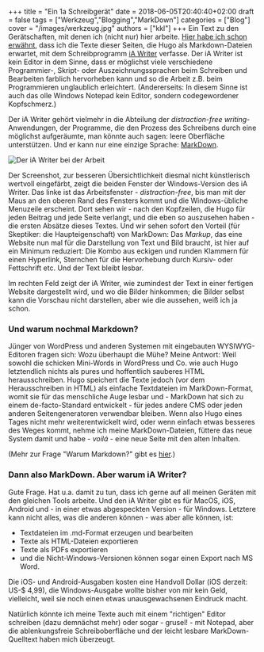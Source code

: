 +++
title = "Ein 1a Schreibgerät"
date = 2018-06-05T20:40:40+02:00
draft = false
tags = ["Werkzeug","Blogging","MarkDown"]
categories = ["Blog"]
cover = "/images/werkzeug.jpg"
authors = ["kkl"]
+++
Ein Text zu den Gerätschaften, mit denen ich (nicht nur) hier arbeite. [Hier habe ich schon erwähnt](../../page/about/), dass ich die Texte dieser Seiten, die Hugo als Markdown-Dateien erwartet, mit dem Schreibprogramm [iA Writer](https://ia.net) verfasse. Der iA Writer ist kein Editor in dem Sinne, dass er möglichst viele verschiedene Programmier-, Skript- oder Auszeichnungssprachen beim Schreiben und Bearbeiten farblich hervorheben kann und so die Arbeit z.B. beim Programmieren unglaublich erleichtert. (Andererseits: In diesem Sinne ist auch das olle Windows Notepad kein Editor, sondern codegewordener Kopfschmerz.)

Der iA Writer gehört vielmehr in die Abteilung der *distraction-free writing*-Anwendungen, der Programme, die den Prozess des Schreibens durch eine möglichst aufgeräumte, man könnte auch sagen: leere Oberfläche unterstützen. Und er kann nur eine einzige Sprache: [MarkDown](https://de.wikipedia.org/wiki/Markdown).

![Der iA Writer bei der Arbeit](/images/iawriter.gif "Der iA Writer bei der Arbeit")

Der Screenshot, zur besseren Übersichtlichkeit diesmal nicht künstlerisch wertvoll eingefärbt, zeigt die beiden Fenster der Windows-Version des iA Writer. Das linke ist das Arbeitsfenster - *distraction-free*, bis man mit der Maus an den oberen Rand des Fensters kommt und die Windows-übliche Menuzeile erscheint. Dort sehen wir - nach den Kopfzeilen, die Hugo für jeden Beitrag und jede Seite verlangt, und die eben so auszusehen haben - die ersten Absätze dieses Textes. Und wir sehen sofort den Vorteil (für Skeptiker: die Haupteigenschaft) von MarkDown: Das *Markup*, das eine Website nun mal für die Darstellung von Text und Bild braucht, ist hier auf ein Minimum reduziert: Die Kombo aus eckigen und runden Klammern für einen Hyperlink, Sternchen für die Hervorhebung durch Kursiv- oder Fettschrift etc. Und der Text bleibt lesbar.

Im rechten Feld zeigt der iA Writer, wie zumindest der Text in einer fertigen Website dargestellt wird, und wo die Bilder hinkommen; die Bilder selbst kann die Vorschau nicht darstellen, aber wie die aussehen, weiß ich ja schon.

### Und warum nochmal Markdown?
Jünger von WordPress und anderen Systemen mit eingebauten WYSIWYG-Editoren fragen sich: Wozu überhaupt die Mühe? Meine Antwort: Weil sowohl die schicken Mini-Words in WordPress und Co. wie auch Hugo letztendlich nichts als pures und hoffentlich sauberes HTML herausschreiben. Hugo speichert die Texte jedoch (vor dem Herausschreiben in HTML) als einfache Textdateien im MarkDown-Format, womit sie für das menschliche Auge lesbar und - MarkDown hat sich zu einem de-facto-Standard entwickelt - für jedes andere CMS oder jeden anderen Seitengeneratoren verwendbar bleiben. Wenn also Hugo eines Tages nicht mehr weiterentwickelt wird, oder wenn einfach etwas besseres des Weges kommt, nehme ich meine MarkDown-Dateien, füttere das neue System damit und habe - *voilá* - eine neue Seite mit den alten Inhalten.

(Mehr zur Frage "Warum Markdown?" gibt es [hier](https://www.arminhanisch.de/2018/05/warum-markdown/).)

### Dann also MarkDown. Aber warum iA Writer?
Gute Frage. Hat u.a. damit zu tun, dass ich gerne auf all meinen Geräten mit den gleichen Tools arbeite. Und den iA Writer gibt es für MacOS, iOS, Android und - in einer etwas abgespeckten Version - für Windows. Letztere kann nicht alles, was die anderen können - was aber alle können, ist:

- Textdateien im .md-Format erzeugen und bearbeiten
- Texte als HTML-Dateien exportieren
- Texte als PDFs exportieren
- und die Nicht-Windows-Versionen können sogar einen Export nach MS Word.

Die iOS- und Android-Ausgaben kosten eine Handvoll Dollar (iOS derzeit: US-$ 4,99), die Windows-Ausgabe wollte bisher von mir kein Geld, vielleicht, weil sie noch einen etwas unausgewachsenen Eindruck macht.

Natürlich könnte ich meine Texte auch mit einem "richtigen" Editor schreiben (dazu demnächst mehr) oder sogar - grusel! -  mit Notepad, aber die ablenkungsfreie Schreiboberfläche und der leicht lesbare MarkDown-Quelltext haben mich überzeugt.
